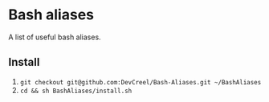# Bash aliases #

A list of useful bash aliases.

## Install ##

1. `git checkout git@github.com:DevCreel/Bash-Aliases.git ~/BashAliases`
2. `cd && sh BashAliases/install.sh`